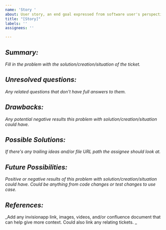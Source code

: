```yaml
---
name: 'Story '
about: User story, an end goal expressed from software user's perspective
title: "[Story]"
labels: ''
assignees: ''

---
```


## *Summary:*
_Fill in the problem with the solution/creation/situation of the ticket._

## *Unresolved questions:*
_Any related questions that don't have full answers to them._

## *Drawbacks:*
_Any potential negative results this problem with solution/creation/situation could have._

## *Possible Solutions:*
_If there's any trailing ideas and/or file URL path the assignee should look at._

## *Future Possibilities:*
_Positive or negative results of this problem with solution/creation/situation could have.
Could be anything from code changes or test changes to use case._

## *References:*
_Add any invisionapp link, images, videos, and/or confluence document that can help give more context.
Could also link any relating tickets.
_
